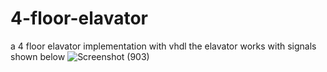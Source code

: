 # 4-floor-elavator
a 4 floor elavator implementation with vhdl
the elavator works with signals shown below
![Screenshot (903)](https://github.com/negarhonarvar/4-floor-elavator/assets/79962938/fffc30ef-b72a-4459-bd3f-133464bf73a6)
